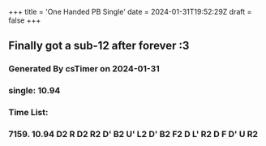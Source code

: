 +++
title = 'One Handed PB Single'
date = 2024-01-31T19:52:29Z
draft = false
+++

## Finally got a sub-12 after forever :3

### Generated By csTimer on 2024-01-31
### single: 10.94

### Time List:
### 7159. 10.94 D2 R D2 R2 D' B2 U' L2 D' B2 F2 D L' R2 D F D' U R2
